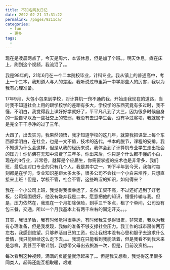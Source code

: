 ```yaml
---
title: 不知名网友日记
date: 2022-02-21 17:31:22
permalink: /pages/9211ca/
categories:
  - fun
  - 更多
tags:
  - 
---
```

现在是凌晨两点了，今天是周六，本该休息，但是加了个班。。明天休息，瘫在床上，刷到这个视频，我流泪了。。

我是98年的，21年6月在一个二本院校毕业，计科专业。我从镇上的普通高中，考上一个二本，我知道人与人的差距，我听说过市里第一中学那些人的厉害，我以为我有心理准备。

17年9月，大包小包来到学校，对计算机一窍不通的我，开始走我现在的道路，当时我不知道社会上用的跟学校学的差距有多大，学校学的东西究竟有多过时，我不懂，不明白，我觉得我上课好好学就好了，平平凡凡到了大三，因为很多时候自身的一些自卑以及一些社交上的软弱，我没有去过学生会，没有争过奖项，我就属于是完全干干净净的过了三年。

大四了，出去实习，我果然领悟，我才知道学校的这几年，就算我把课堂上每个东西都学明白，在社会，也是一文不值，技术的迭代，书本的脱节，课程的安排，我不知道为什么会这样，但是从我的经历来说，我体会到了计算机专业学生走出社会的压力！你仿佛在无知中浪费了三年多，你出来后，你只是个什么都不懂的小白，现在的it行业，非常卷，就算是个应届生，你需要掌握的技术也是非常多，我们班，最后走对口专业的只有几个人，我是其中之一，19下半年到今天，我每时每刻都是在学习，专业知识差距太多太多，很多公司不会找一个小白来培养，只想直接来上班！但是，学校不管，社会不管，这些晦涩的知识，如何得来？

我在一个小公司上班，我觉得我很幸运了，虽然工资不高，不过还好遇到了好老板，公司氛围很好，他没有嫌弃我是二本，愿意把他的知识，慢慢传输与我。但是，压力依然在，我现在一个月扣除保险，到手三千多点，租了个单间，公司没有包三餐，交通。所以一个月我基本上有两千左右的固定开支。。。

其实，我很矛盾，我有时候觉得很幸运，有时候我又觉得很累，非常累，我以为我有心理准备，但是我发现，我做的准备不够支撑社会压力。我工作的城市房价两万左右，我感到绝望。只够养活自己的工资，也让我根本没有心思和胆子去追求什么爱情，我只能继续这么走下去。。。我现在只能看到我能活着，但是我看不到我未来是怎样，我甚至不敢计划，我想带父母出去旅游一次，但是，目前没资格。。。

每次看到这种视频，满满的负能量就浮起来了。。但是我又想看，我觉得这里很多同类人，起码还能互相取暖，艰难